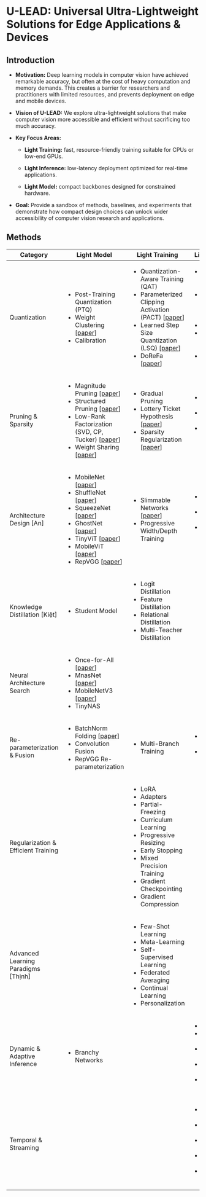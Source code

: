 # U-LEAD: Universal Ultra-Lightweight Solutions for Edge Applications & Devices

## Introduction

- **Motivation:** Deep learning models in computer vision have achieved remarkable accuracy, but often at the cost of heavy computation and memory demands. This creates a barrier for researchers and practitioners with limited resources, and prevents deployment on edge and mobile devices.

- **Vision of U-LEAD:** We explore ultra-lightweight solutions that make computer vision more accessible and efficient without sacrificing too much accuracy.

- **Key Focus Areas:**

  - **Light Training:** fast, resource-friendly training suitable for CPUs or low-end GPUs.

  - **Light Inference:** low-latency deployment optimized for real-time applications.

  - **Light Model:** compact backbones designed for constrained hardware.

- **Goal:** Provide a sandbox of methods, baselines, and experiments that demonstrate how compact design choices can unlock wider accessibility of computer vision research and applications.

## Methods

<table width="100%">
  <thead>
    <tr>
      <th width="19%">Category</th>
      <th width="27%">Light Model</th>
      <th width="27%">Light Training</th>
      <th width="27%">Light Inference</th>
    </tr>
  </thead>
  <tbody>
    <tr>
      <td>Quantization</td>
      <td>
        <ul>
          <li>Post-Training Quantization (PTQ)</li>
          <li>Weight Clustering [<a href="https://arxiv.org/abs/1811.01907">paper</a>]</li>
          <li>Calibration</li>
        </ul>
      </td>
      <td>
        <ul>
          <li>Quantization-Aware Training (QAT)</li>
          <li>Parameterized Clipping Activation (PACT) [<a href="https://arxiv.org/abs/1805.06085">paper</a>]</li>
          <li>Learned Step Size Quantization (LSQ) [<a href="https://arxiv.org/abs/1902.08153">paper</a>]</li>
          <li>DoReFa [<a href="https://arxiv.org/abs/1606.06160">paper</a>]</li>
        </ul>
      </td>
      <td>
        <ul>
          <li>INT Runtime [<a href="https://arxiv.org/abs/2101.01321">paper</a>, <a href="https://arxiv.org/abs/1912.12607">paper</a>]</li>
          <li>Mixed Precision Execution [<a href="">paper</a>]</li>
          <li>TensorRT</li>
          <li>Tensor Virtual Machine (TVM)</li>
          <li>ONNX Runtime</li>
        </ul>
      </td>
    </tr>
    <tr>
      <td>Pruning & Sparsity</td>
      <td>
        <ul>
          <li>Magnitude Pruning [<a href="https://arxiv.org/abs/1506.02626">paper</a>]</li>
          <li>Structured Pruning [<a href="https://arxiv.org/abs/1608.08710">paper</a>]</li>
          <li>Low-Rank Factorization (SVD, CP, Tucker) [<a href="https://arxiv.org/abs/1906.07671">paper</a>]</li>
          <li>Weight Sharing [<a href="https://arxiv.org/abs/1510.00149">paper</a>]</li>
        </ul>
      </td>
      <td>
        <ul>
          <li>Gradual Pruning</li>
          <li>Lottery Ticket Hypothesis [<a href="https://arxiv.org/abs/1803.03635">paper</a>]</li>
          <li>Sparsity Regularization [<a href="https://arxiv.org/abs/1901.07827">paper</a>]</li>
        </ul>
      </td>
      <td>
        <ul>
          <li>N:M Sparse Kernels</li>
          <li>Sparse Matrix Multiplication</li>
          <li>Hardware-Accelerated Sparsity</li>
        </ul>
      </td>
    </tr>
    <tr>
      <td>Architecture Design [An]</td>
      <td>
        <ul>
          <li>MobileNet [<a href="https://arxiv.org/abs/1704.04861">paper</a>]</li>
          <li>ShuffleNet [<a href="https://arxiv.org/abs/1707.01083">paper</a>]</li>
          <li>SqueezeNet [<a href="https://arxiv.org/abs/1602.07360">paper</a>]</li>
          <li>GhostNet [<a href="https://arxiv.org/abs/1911.11907">paper</a>]</li>
          <li>TinyViT [<a href="https://arxiv.org/abs/2207.10666">paper</a>]</li>
          <li>MobileViT [<a href="https://arxiv.org/abs/2110.02178">paper</a>]</li>
          <li>RepVGG [<a href="https://arxiv.org/abs/2101.03697">paper</a>]</li>
        </ul>
      </td>
      <td>
        <ul>
          <li>Slimmable Networks [<a href="https://arxiv.org/abs/1812.08928">paper</a>]</li>
          <li>Progressive Width/Depth Training</li>
        </ul>
      </td>
      <td>
        <ul>
          <li>Dynamic Width/Depth</li>
          <li>Dynamic Convolution</li>
          <li>Input-Adaptive Routing</li>
        </ul>
      </td>
    </tr>
    <tr>
      <td>Knowledge Distillation [Kiệt]</td>
      <td>
        <ul>
          <li>Student Model</li>
        </ul>
      </td>
      <td>
        <ul>
          <li>Logit Distillation</li>
          <li>Feature Distillation</li>
          <li>Relational Distillation</li>
          <li>Multi-Teacher Distillation</li>
        </ul>
      </td>
      <td>
        <ul></ul>
      </td>
    </tr>
    <tr>
      <td>Neural Architecture Search</td>
      <td>
        <ul>
          <li>Once-for-All [<a href="https://arxiv.org/abs/1908.09791">paper</a>]</li>
          <li>MnasNet [<a href="https://arxiv.org/abs/1807.11626">paper</a>]</li>
          <li>MobileNetV3 [<a href="https://arxiv.org/abs/1905.02244">paper</a>]</li>
          <li>TinyNAS</li>
        </ul>
      </td>
      <td>
        <ul></ul>
      </td>
      <td>
        <ul></ul>
      </td>
    </tr>
    <tr>
      <td>Re-parameterization & Fusion</td>
      <td>
        <ul>
          <li>BatchNorm Folding [<a href="https://arxiv.org/abs/2203.14646">paper</a>]</li>
          <li>Convolution Fusion</li>
          <li>RepVGG Re-parameterization</li>
        </ul>
      </td>
      <td>
        <ul>
          <li>Multi-Branch Training</li>
        </ul>
      </td>
      <td>
        <ul>
          <li>Operator Fusion</li>
          <li>Kernel Scheduling</li>
        </ul>
      </td>
    </tr>
    <tr>
      <td>Regularization & Efficient Training</td>
      <td>
        <ul></ul>
      </td>
      <td>
        <ul>
          <li>LoRA</li>
          <li>Adapters</li>
          <li>Partial-Freezing</li>
          <li>Curriculum Learning</li>
          <li>Progressive Resizing</li>
          <li>Early Stopping</li>
          <li>Mixed Precision Training</li>
          <li>Gradient Checkpointing</li>
          <li>Gradient Compression</li>
        </ul>
      </td>
      <td>
        <ul></ul>
      </td>
    </tr>
    <tr>
      <td>Advanced Learning Paradigms [Thịnh]</td>
      <td>
        <ul></ul>
      </td>
      <td>
        <ul>
          <li>Few-Shot Learning</li>
          <li>Meta-Learning</li>
          <li>Self-Supervised Learning</li>
          <li>Federated Averaging</li>
          <li>Continual Learning</li>
          <li>Personalization</li>
        </ul>
      </td>
      <td>
        <ul></ul>
      </td>
    </tr>
    <tr>
      <td>Dynamic & Adaptive Inference</td>
      <td>
        <ul>
          <li>Branchy Networks</li>
        </ul>
      </td>
      <td>
        <ul></ul>
      </td>
      <td>
        <ul>
          <li>Early-Exit</li>
          <li>Cascaded Models</li>
          <li>Anytime Prediction</li>
          <li>Edge–Cloud Split</li>
          <li>Adaptive Resolution</li>
        </ul>
      </td>
    </tr>
    <tr>
      <td>Temporal & Streaming</td>
      <td>
        <ul></ul>
      </td>
      <td>
        <ul></ul>
      </td>
      <td>
        <ul>
          <li>Feature Caching</li>
          <li>Key-Frame Propagation</li>
          <li>Asynchronous Inference</li>
          <li>Batchless Inference</li>
          <li>Memory Pinning</li>
        </ul>
      </td>
    </tr>
  </tbody>
</table>
